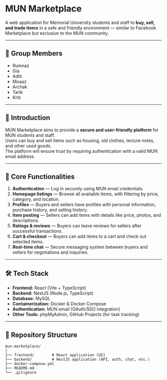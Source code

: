 # MUN Marketplace

A web application for Memorial University students and staff to **buy, sell, and trade items** in a safe and friendly environment — similar to Facebook Marketplace but exclusive to the MUN community.  

---

## 👥 Group Members
- Rumnaz  
- Gia  
- Aditi  
- Moaaz  
- Archak  
- Tarik  
- Kriti  

---

## 📖 Introduction
MUN Marketplace aims to provide a **secure and user-friendly platform** for MUN students and staff.  
Users can buy and sell items such as housing, old clothes, lecture notes, and other used goods.  
The platform will ensure trust by requiring authentication with a valid MUN email address.  

---

## 🚀 Core Functionalities
1. **Authentication** — Log in securely using MUN email credentials.  
2. **Homepage listings** — Browse all available items, with filtering by price, category, and location.  
3. **Profiles** — Buyers and sellers have profiles with personal information, purchase history, and selling history.  
4. **Item posting** — Sellers can add items with details like price, photos, and descriptions.  
5. **Ratings & reviews** — Buyers can leave reviews for sellers after successful transactions.  
6. **Cart & checkout** — Buyers can add items to a cart and check out selected items.  
7. **Real-time chat** — Secure messaging system between buyers and sellers for negotiations and inquiries.  

---

## 🛠️ Tech Stack
- **Frontend:** React (Vite + TypeScript)  
- **Backend:** NestJS (Node.js, TypeScript)  
- **Database:** MySQL  
- **Containerization:** Docker & Docker Compose  
- **Authentication:** MUN email (OAuth/SSO integration)  
- **Other Tools:** phpMyAdmin, GitHub Projects (for task tracking)  

---

## 📂 Repository Structure
```plaintext
mun-marketplace/
│
├── frontend/        # React application (UI)
├── backend/         # NestJS application (API, auth, chat, etc.)
├── docker-compose.yml
├── README.md
└── .gitignore